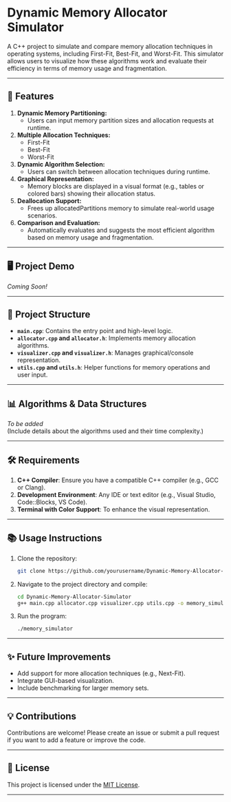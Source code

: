 # Dynamic Memory Allocator Simulator

A C++ project to simulate and compare memory allocation techniques in operating systems, including First-Fit, Best-Fit, and Worst-Fit. This simulator allows users to visualize how these algorithms work and evaluate their efficiency in terms of memory usage and fragmentation.

---

## 🚀 Features
1. **Dynamic Memory Partitioning:**  
   - Users can input memory partition sizes and allocation requests at runtime.
2. **Multiple Allocation Techniques:**  
   - First-Fit  
   - Best-Fit  
   - Worst-Fit
3. **Dynamic Algorithm Selection:**  
   - Users can switch between allocation techniques during runtime.
4. **Graphical Representation:**  
   - Memory blocks are displayed in a visual format (e.g., tables or colored bars) showing their allocation status.
5. **Deallocation Support:**  
   - Frees up allocatedPartitions memory to simulate real-world usage scenarios.
6. **Comparison and Evaluation:**  
   - Automatically evaluates and suggests the most efficient algorithm based on memory usage and fragmentation.

---

## 🖥️ Project Demo
*Coming Soon!*  

---

## 📂 Project Structure
- **`main.cpp`**: Contains the entry point and high-level logic.  
- **`allocator.cpp` and `allocator.h`**: Implements memory allocation algorithms.  
- **`visualizer.cpp` and `visualizer.h`**: Manages graphical/console representation.  
- **`utils.cpp` and `utils.h`**: Helper functions for memory operations and user input.  

---

## 📊 Algorithms & Data Structures
*To be added*  
(Include details about the algorithms used and their time complexity.)

---

## 🛠️ Requirements
1. **C++ Compiler**: Ensure you have a compatible C++ compiler (e.g., GCC or Clang).  
2. **Development Environment**: Any IDE or text editor (e.g., Visual Studio, Code::Blocks, VS Code).  
3. **Terminal with Color Support**: To enhance the visual representation.

---

## 📚 Usage Instructions
1. Clone the repository:  
   ```bash
   git clone https://github.com/yourusername/Dynamic-Memory-Allocator-Simulator.git
   ```
2. Navigate to the project directory and compile:  
   ```bash
   cd Dynamic-Memory-Allocator-Simulator
   g++ main.cpp allocator.cpp visualizer.cpp utils.cpp -o memory_simulator
   ```
3. Run the program:  
   ```bash
   ./memory_simulator
   ```

---

## ✨ Future Improvements
- Add support for more allocation techniques (e.g., Next-Fit).  
- Integrate GUI-based visualization.  
- Include benchmarking for larger memory sets.

---

## 💡 Contributions
Contributions are welcome! Please create an issue or submit a pull request if you want to add a feature or improve the code.

---

## 📜 License
This project is licensed under the [MIT License](LICENSE).

---
